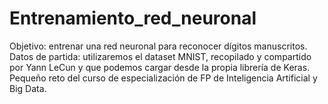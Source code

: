 # Entrenamiento_red_neuronal
Objetivo: entrenar una red neuronal para reconocer dígitos manuscritos.  Datos de partida: utilizaremos el dataset MNIST, recopilado y compartido por Yann LeCun y que podemos cargar desde la propia librería de Keras.
Pequeño reto del curso de especialización de FP de Inteligencia Artificial y Big Data.
